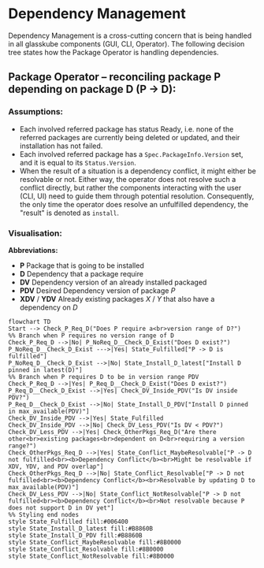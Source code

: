 # Dependency Management

Dependency Management is a cross-cutting concern that is being handled in all glasskube components (GUI, CLI, Operator).
The following decision tree states how the Package Operator is handling dependencies.

## Package Operator – reconciling package P depending on package D (P -> D):

### Assumptions:

* Each involved referred package has status Ready, i.e. none of the referred packages are currently being deleted or updated, and their installation has not failed.
* Each involved referred package has a `Spec.PackageInfo.Version` set, and it is equal to its `Status.Version`.
* When the result of a situation is a dependency conflict, it might either be resolvable or not. Either way, the operator does not resolve such a conflict directly, but rather
  the components interacting with the user (CLI, UI) need to guide them through potential resolution. Consequently, the only time the operator does resolve an unfulfilled
  dependency, the "result" is denoted as `install`.

### Visualisation:

**Abbreviations:**

- **P** Package that is going to be installed
- **D** Dependency that a package require
- **DV** Dependency version of an already installed packaged
- **PDV** Desired Dependency version of package *P*
- **XDV** / **YDV** Already existing packages *X* / *Y* that also have a dependency on *D*

```mermaid
flowchart TD
Start --> Check_P_Req_D("Does P require a<br>version range of D?")
%% Branch when P requires no version range of D
Check_P_Req_D -->|No| P_NoReq_D__Check_D_Exist("Does D exist?")
P_NoReq_D__Check_D_Exist --->|Yes| State_Fulfilled["P -> D is fulfilled"]
P_NoReq_D__Check_D_Exist -->|No| State_Install_D_latest["Install D pinned in latest(D)"]
%% Branch when P requires D to be in version range PDV
Check_P_Req_D -->|Yes| P_Req_D__Check_D_Exist("Does D exist?")
P_Req_D__Check_D_Exist -->|Yes| Check_DV_Inside_PDV("Is DV inside PDV?")
P_Req_D__Check_D_Exist -->|No| State_Install_D_PDV["Install D pinned in max_available(PDV)"]
Check_DV_Inside_PDV -->|Yes| State_Fulfilled
Check_DV_Inside_PDV -->|No| Check_DV_Less_PDV("Is DV < PDV?")
Check_DV_Less_PDV -->|Yes| Check_OtherPkgs_Req_D("Are there other<br>existing packages<br>dependent on D<br>requiring a version range?")
Check_OtherPkgs_Req_D -->|Yes| State_Conflict_MaybeResolvable["P -> D not fulfilled<br><b>Dependency Conflict</b><br>Might be resolvable if XDV, YDV, and PDV overlap"]
Check_OtherPkgs_Req_D -->|No| State_Conflict_Resolvable["P -> D not fulfilled<br><b>Dependency Conflict</b><br>Resolvable by updating D to max_available(PDV)"]
Check_DV_Less_PDV -->|No| State_Conflict_NotResolvable["P -> D not fulfilled<br><b>Dependency Conflict</b><br>Not resolvable because P does not support D in DV yet"]
%% Styling end nodes
style State_Fulfilled fill:#006400
style State_Install_D_latest fill:#B8860B
style State_Install_D_PDV fill:#B8860B
style State_Conflict_MaybeResolvable fill:#8B0000
style State_Conflict_Resolvable fill:#8B0000
style State_Conflict_NotResolvable fill:#8B0000
```
